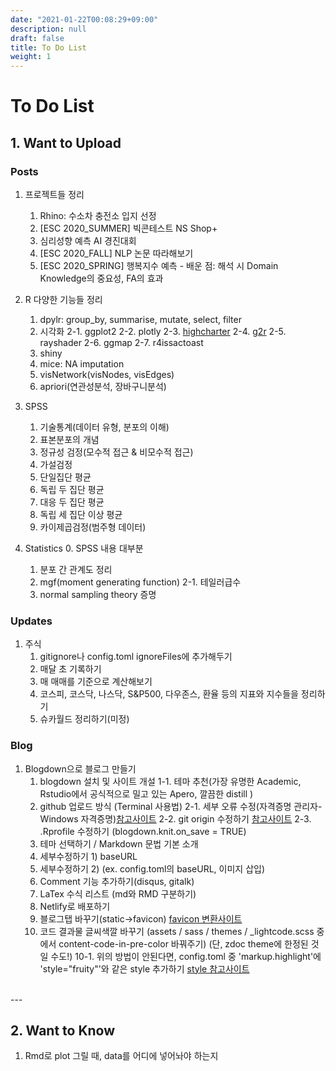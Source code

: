 ```yaml
---
date: "2021-01-22T00:08:29+09:00"
description: null
draft: false
title: To Do List
weight: 1
---
```


# To Do List

## 1. Want to Upload 
### Posts
1. 프로젝트들 정리
    1. Rhino: 수소차 충전소 입지 선정
    2. [ESC 2020_SUMMER] 빅콘테스트 NS Shop+
    3. 심리성향 예측 AI 경진대회
    4. [ESC 2020_FALL] NLP 논문 따라해보기
    5. [ESC 2020_SPRING] 행복지수 예측
            - 배운 점: 해석 시 Domain Knowledge의 중요성, FA의 효과

2. R 다양한 기능들 정리
    1. dpylr: group_by, summarise, mutate, select, filter
    2. 시각화
    2-1. ggplot2
    2-2. plotly
    2-3. [highcharter](https://jkunst.com/highcharter/)
    2-4. [g2r](https://g2r.opifex.org/articles/get-started.html)
    2-5. rayshader
    2-6. ggmap
    2-7. r4issactoast
    3. shiny
    4. mice: NA imputation
    5. visNetwork(visNodes, visEdges)
    6. apriori(연관성분석, 장바구니분석)

3. SPSS
    1. 기술통계(데이터 유형, 분포의 이해)
    2. 표본분포의 개념
    3. 정규성 검정(모수적 접근 & 비모수적 접근)
    4. 가설검정
    5. 단일집단 평균
    6. 독립 두 집단 평균
    7. 대응 두 집단 평균
    8. 독립 세 집단 이상 평균
    9. 카이제곱검정(범주형 데이터)

4. Statistics
    0. SPSS 내용 대부분
    1. 분포 간 관계도 정리
    2. mgf(moment generating function)
    2-1. 테일러급수
    3. normal sampling theory 증명

### Updates 
1. 주식 
    1. gitignore나 config.toml ignoreFiles에 추가해두기
    2. 매달 초 기록하기
    3. 매 매매를 기준으로 계산해보기
    4. 코스피, 코스닥, 나스닥, S&P500, 다우존스, 환율 등의 지표와 지수들을 정리하기
    5. 슈카월드 정리하기(미정)

### Blog
1. Blogdown으로 블로그 만들기
    1. blogdown 설치 및 사이트 개설
    1-1. 테마 추천(가장 유명한 Academic, Rstudio에서 공식적으로 밀고 있는 Apero, 깔끔한 distill )
    2. github 업로드 방식 (Terminal 사용법)
    2-1. 세부 오류 수정(자격증명 관리자-Windows 자격증명)[참고사이트](https://recoveryman.tistory.com/392?category=635733) 
    2-2. git origin 수정하기 [참고사이트](https://stackoverflow.com/questions/39435240/rstudio-changing-origin-for-git-version-control-of-project)
    2-3. .Rprofile 수정하기 (blogdown.knit.on_save = TRUE)
    3. 테마 선택하기 / Markdown 문법 기본 소개
    4. 세부수정하기 1) baseURL
    5. 세부수정하기 2) (ex. config.toml의 baseURL, 이미지 삽입)
    6. Comment 기능 추가하기(disqus, gitalk)
    7. LaTex 수식 리스트 (md와 RMD 구분하기)
    8. Netlify로 배포하기
    9. 블로그탭 바꾸기(static->favicon) [favicon 변환사이트](https://www.favicon-generator.org/)
    10. 코드 결과물 글씨색깔 바꾸기 (assets / sass / themes / _lightcode.scss 중에서 content-code-in-pre-color 바꿔주기) (단, zdoc theme에 한정된 것일 수도!)
    10-1. 위의 방법이 안된다면, config.toml 중 'markup.highlight'에 'style="fruity"'와 같은 style 추가하기 [style 참고사이트](https://xyproto.github.io/splash/docs/all.html)
     
<br>
---

## 2. Want to Know
1. Rmd로 plot 그릴 때, data를 어디에 넣어놔야 하는지

<br>
<br>